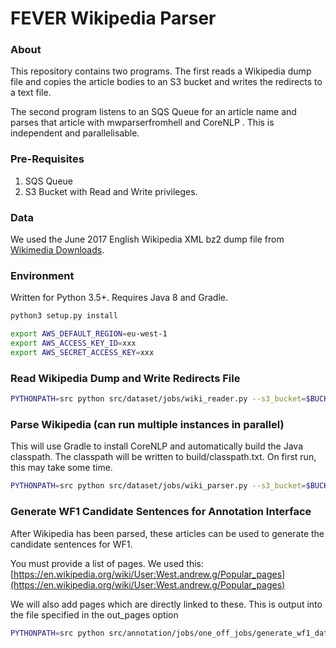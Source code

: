 # FEVER Wikipedia Parser

### About

This repository contains two programs. The first reads a Wikipedia dump file and copies the article bodies to an S3 bucket and writes the redirects to a text file.

The second program listens to an SQS Queue for an article name and parses that article with mwparserfromhell and CoreNLP . This is independent and parallelisable. 

### Pre-Requisites

1) SQS Queue
2) S3 Bucket with Read and Write privileges.


### Data

We used the June 2017 English Wikipedia XML bz2 dump file from [Wikimedia Downloads](https://dumps.wikimedia.org/).

### Environment

Written for Python 3.5+. Requires Java 8 and Gradle.

```bash
python3 setup.py install
```


```bash
export AWS_DEFAULT_REGION=eu-west-1
export AWS_ACCESS_KEY_ID=xxx
export AWS_SECRET_ACCESS_KEY=xxx
```

### Read Wikipedia Dump and Write Redirects File

```bash
PYTHONPATH=src python src/dataset/jobs/wiki_reader.py --s3_bucket=$BUCKET --sqs_queue=$QUEUE --wiki_file=$DUMP.XML.BZ2 --redirects_file=redirects.txt
```

### Parse Wikipedia (can run multiple instances in parallel)
This will use Gradle to install CoreNLP and automatically build the Java classpath. The classpath will be written to build/classpath.txt. On first run, this may take some time. 

```bash
PYTHONPATH=src python src/dataset/jobs/wiki_parser.py --s3_bucket=$BUCKET --sqs_queue=$QUEUE
```

### Generate WF1 Candidate Sentences for Annotation Interface

After Wikipedia has been parsed, these articles can be used to generate the candidate sentences for WF1.

You must provide a list of pages. We used this: [https://en.wikipedia.org/wiki/User:West.andrew.g/Popular_pages](https://en.wikipedia.org/wiki/User:West.andrew.g/Popular_pages)

We will also add pages which are directly linked to these. This is output into the file specified in the out_pages option
 
```bash
PYTHONPATH=src python src/annotation/jobs/one_off_jobs/generate_wf1_data.py --s3_bucket=$BUCKET --pages=pages.txt --out_file=live.json --out_pages=extra_pages.txt
```